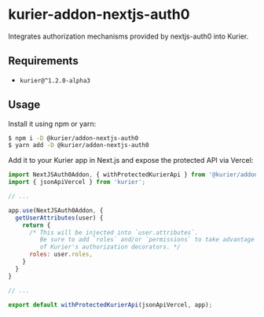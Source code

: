 # kurier-addon-nextjs-auth0
Integrates authorization mechanisms provided by nextjs-auth0 into Kurier.

## Requirements

- `kurier@^1.2.0-alpha3`

## Usage

Install it using npm or yarn:

```bash
$ npm i -D @kurier/addon-nextjs-auth0
$ yarn add -D @kurier/addon-nextjs-auth0
```

Add it to your Kurier app in Next.js and expose the protected API via Vercel:

```js
import NextJSAuth0Addon, { withProtectedKurierApi } from '@kurier/addon-nextjs-auth0';
import { jsonApiVercel } from 'kurier';

// ...

app.use(NextJSAuth0Addon, {
  getUserAttributes(user) {
    return {
      /* This will be injected into `user.attributes`.
         Be sure to add `roles` and/or `permissions` to take advantage
         of Kurier's authorization decorators. */
      roles: user.roles,
    }
  }
}

// ...

export default withProtectedKurierApi(jsonApiVercel, app);
```
